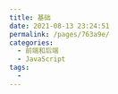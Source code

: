 ```yaml
---
title: 基础
date: 2021-08-13 23:24:51
permalink: /pages/763a9e/
categories:
  - 前端和后端
  - JavaScript
tags:
  - 
---
```

